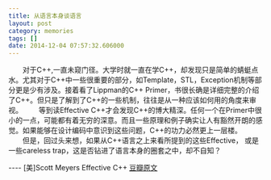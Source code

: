 ```yaml
---
title: 从语言本身谈语言
layout: post
category: memories
tags: []
date: 2014-12-04 07:57:32.606000
---
```

　　对于C++,一直未窥门径。大学时就一直在学C++，却发现只是简单的蜻蜓点水。尤其对于C++中一些很重要的部分，如Template，STL，Exception机制等部分更是少有涉及。接着看了Lippman的C++ Primer，书很长确是详细完整的介绍了C++。但只是了解到了C++的一些机制，往往是从一种应该如何用的角度来审视。 
　　等到读Effective C++才会发现C++的博大精深。任何一个在Primer中很小的一点，可能都有着无穷的深意。而且一些原理和例子确实让人有豁然开朗的感觉。如果能够在设计编码中意识到这些问题，C++的功力必然更上一层楼。 
　　但是，回过头来想，如果从C++语言之上来看所提到的这些Effective， 或是一些careless trap，这是否钻进了语言本身的圈套之中，却不自知？

---- [美]Scott Meyers Effective C++
[豆瓣原文](http://book.douban.com/review/6418816/)
